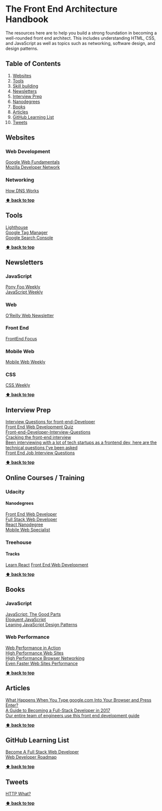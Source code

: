 # The Front End Architecture Handbook

The resources here are to help you build a strong foundation in becoming a well-rounded front end architect. This includes understanding HTML, CSS, and JavaScript as well as topics such as networking, software design, and design patterns.

## Table of Contents

1. [Websites](#websites)  
1. [Tools](#tools)  
1. [Skill building](#skill-building)  
1. [Newsletters](#newsletters)  
1. [Interview Prep](#interview-prep)  
1. [Nanodegrees](#nanodegrees)  
1. [Books](#books)  
1. [Articles](#articles)  
1. [GitHub Learning List](#github-learning-list)  
1. [Tweets](#tweets)  

## Websites

### Web Development
[Google Web Fundamentals](https://developers.google.com/web/)  
[Mozilla Developer Network](https://developer.mozilla.org/en-US/)  

### Networking
[How DNS Works](https://howdns.works/) 

**[⬆ back to top](#table-of-contents)**

## Tools

[Lighthouse](https://developers.google.com/web/tools/lighthouse/)  
[Google Tag Manager](https://tagmanager.google.com/)  
[Google Search Console](https://search.google.com/search-console)  

**[⬆ back to top](#table-of-contents)**

## Newsletters

### JavaScript

[Pony Foo Weekly](https://ponyfoo.com/weekly)  
[JavaScript Weekly](http://javascriptweekly.com/)  

### Web

[O’Reilly Web Newsletter](http://www.oreilly.com/web-platform/newsletter.html)  

### Front End

[FrontEnd Focus](http://frontendfocus.co/)  

### Mobile Web

[Mobile Web Weekly](http://mobilewebweekly.co/)  

### CSS

[CSS Weekly](http://css-weekly.com/)  


**[⬆ back to top](#table-of-contents)**  

## Interview Prep

[Interview Questions for front-end-Developer](http://thatjsdude.com/interview/index.html)  
[Front End Web Development Quiz](http://davidshariff.com/quiz/)  
[Front-end-Developer-Interview-Questions](https://github.com/h5bp/Front-end-Developer-Interview-Questions)  
[Cracking the front-end interview](https://medium.freecodecamp.com/cracking-the-front-end-interview-9a34cd46237)  
[Been interviewing with a lot of tech startups as a frontend dev, here are the technical questions I've been asked](https://www.reddit.com/r/webdev/comments/3f7q3q/been_interviewing_with_a_lot_of_tech_startups_as/)  
[Front End Job Interview Questions](https://github.com/yangshun/tech-interview-handbook/blob/master/front-end/interview-questions.md)    

**[⬆ back to top](#table-of-contents)**  

## Online Courses / Training

### Udacity

#### Nanodegrees

[Front End Web Developer](https://www.udacity.com/course/front-end-web-developer-nanodegree--nd001)  
[Full Stack Web Developer](https://www.udacity.com/course/full-stack-web-developer-nanodegree--nd004)  
[React Nanodegree](https://www.udacity.com/course/react-nanodegree--nd019)  
[Mobile Web Specialist](https://www.udacity.com/course/mobile-web-specialist-nanodegree--nd024)  

### Treehouse

#### Tracks

[Learn React](https://teamtreehouse.com/tracks/learn-react)
[Front End Web Development](https://teamtreehouse.com/tracks/front-end-web-development)  

**[⬆ back to top](#table-of-contents)**  

## Books

### JavaScript

[JavaScript: The Good Parts](https://amzn.to/2MPGt6Y)  
[Eloquent JavaScript](https://amzn.to/2IjCtre)  
[Leaning JavaScript Design Patterns](https://www.amazon.com/Learning-JavaScript-Design-Patterns-Developers/dp/1449331815)  

### Web Performance

[Web Performance in Action](https://amzn.to/2Xb67as)  
[High Performance Web Sites](https://amzn.to/2N4jTrJ)  
[High Performance Browser Networking](https://amzn.to/2WLiTbb)  
[Even Faster Web Sites Performance](https://amzn.to/2IE9VYg)  


**[⬆ back to top](#table-of-contents)**  

## Articles

[What Happens When You Type google.com Into Your Browser and Press Enter?](https://github.com/alex/what-happens-when)  
[A Guide to Becoming a Full-Stack Developer in 2017](https://medium.com/coderbyte/a-guide-to-becoming-a-full-stack-developer-in-2017-5c3c08a1600c)  
[Our entire team of engineers use this front end development guide](https://medium.freecodecamp.org/grabs-front-end-guide-for-large-teams-484d4033cc41)

**[⬆ back to top](#table-of-contents)**

## GitHub Learning List

[Become A Full Stack Web Developer](https://github.com/bmorelli25/Become-A-Full-Stack-Web-Developer)  
[Web Developer Roadmap](https://github.com/kamranahmedse/developer-roadmap)  

**[⬆ back to top](#table-of-contents)**  

## Tweets

[HTTP What?](https://twitter.com/kosamari/status/859958929484337152/photo/1)  

**[⬆ back to top](#table-of-contents)**  
